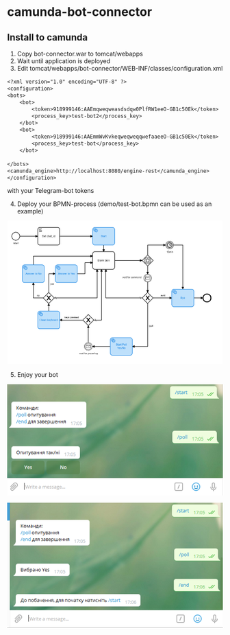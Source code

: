 # camunda-bot-connector

## Install to camunda

1. Copy bot-connector.war to tomcat/webapps
2. Wait until application is deployed
3. Edit tomcat/webapps/bot-connector/WEB-INF/classes/configuration.xml

```
<?xml version="1.0" encoding="UTF-8" ?>
<configuration>
<bots>
    <bot>
        <token>918999146:AAEmqweqweasdsdqw0PlfRW1eeO-GB1c50Ek</token>
        <process_key>test-bot2</process_key>
    </bot>
    <bot>
        <token>918999146:AAEmmWvKvkeqweqweqqwefaaeeO-GB1c50Ek</token>
        <process_key>test-bot</process_key>
    </bot>

</bots>
<camunda_engine>http://localhost:8080/engine-rest</camunda_engine>
</configuration>

```

with your Telegram-bot tokens

4. Deploy your BPMN-process (demo/test-bot.bpmn can be used as an example)

![BPMN process](demo/demo.png)


5. Enjoy your bot

![Start bot](demo/step1.png)

![Click YES](demo/step2.png)
